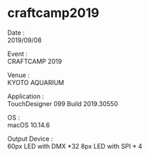 # craftcamp2019

Date :  
2019/09/08

Event :  
CRAFTCAMP 2019

Venue :  
KYOTO AQUARIUM

Application :  
TouchDesigner 099 Build 2019.30550

OS :  
macOS 10.14.6

Output Device :  
60px LED with DMX *32
8px LED with SPI * 4
